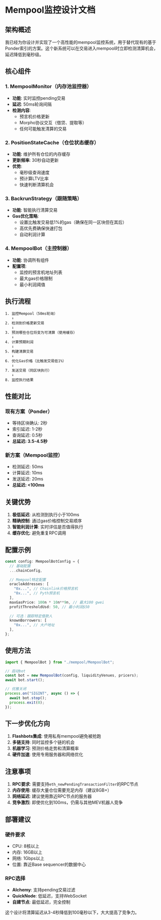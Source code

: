 # Mempool监控设计文档

## 架构概述

我已经为你设计并实现了一个高性能的mempool监控系统，用于替代现有的基于Ponder索引的方案。这个新系统可以在交易进入mempool时立即检测清算机会，延迟降低到毫秒级。

## 核心组件

### 1. MempoolMonitor（内存池监控器）
- **功能**: 实时监控pending交易
- **延迟**: 50ms轮询间隔
- **检测内容**:
  - 预言机价格更新
  - Morpho协议交互（借贷、提取等）
  - 任何可能触发清算的交易

### 2. PositionStateCache（仓位状态缓存）
- **功能**: 维护所有仓位的内存缓存
- **更新频率**: 30秒自动更新
- **优势**: 
  - 毫秒级查询速度
  - 预计算LTV比率
  - 快速判断清算机会

### 3. BackrunStrategy（跟随策略）
- **功能**: 智能执行清算交易
- **Gas优化策略**:
  - 设置比触发交易低1%的gas（确保在同一区块但在其后）
  - 高优先费确保快速打包
  - 自动利润计算

### 4. MempoolBot（主控制器）
- **功能**: 协调所有组件
- **配置项**:
  - 监控的预言机地址列表
  - 最大gas价格限制
  - 最小利润阈值

## 执行流程

```
1. 监控Mempool（50ms轮询）
   ↓
2. 检测到价格更新交易
   ↓
3. 预测哪些仓位将变为可清算（使用缓存）
   ↓
4. 计算预期利润
   ↓
5. 构建清算交易
   ↓
6. 优化Gas价格（比触发交易低1%）
   ↓
7. 发送交易（同区块执行）
   ↓
8. 监控执行结果
```

## 性能对比

### 现有方案（Ponder）
- 等待区块确认: 2秒
- 索引延迟: 1-2秒
- 查询延迟: 0.5秒
- **总延迟: 3.5-4.5秒**

### 新方案（Mempool监控）
- 检测延迟: 50ms
- 计算延迟: 10ms
- 发送延迟: 20ms
- **总延迟: <100ms**

## 关键优势

1. **极低延迟**: 从检测到执行小于100ms
2. **精确控制**: 通过gas价格控制交易顺序
3. **智能利润计算**: 实时评估是否值得执行
4. **缓存优化**: 避免重复RPC调用

## 配置示例

```typescript
const config: MempoolBotConfig = {
  // 基础配置
  ...chainConfig,
  
  // Mempool特定配置
  oracleAddresses: [
    "0x...", // Chainlink价格预言机
    "0x...", // Pyth预言机
  ],
  maxGasPrice: 100n * 10n**9n, // 最大100 gwei
  profitThresholdUsd: 50, // 最小利润$50
  
  // 可选：跟踪特定借款人
  knownBorrowers: [
    "0x...", // 大户地址
  ],
};
```

## 使用方法

```typescript
import { MempoolBot } from "./mempool/MempoolBot";

// 启动bot
const bot = new MempoolBot(config, liquidityVenues, pricers);
await bot.start();

// 优雅关闭
process.on("SIGINT", async () => {
  await bot.stop();
  process.exit(0);
});
```

## 下一步优化方向

1. **Flashbots集成**: 使用私有mempool避免被抢跑
2. **多链支持**: 同时监控多个链的机会
3. **机器学习**: 预测价格走势和清算概率
4. **硬件加速**: 使用专用服务器和网络优化

## 注意事项

1. **RPC要求**: 需要支持`eth_newPendingTransactionFilter`的RPC节点
2. **内存使用**: 缓存大量仓位需要充足内存（建议8GB+）
3. **网络延迟**: 建议使用靠近RPC节点的服务器
4. **竞争激烈**: 即使优化到100ms，仍需与其他MEV机器人竞争

## 部署建议

### 硬件要求
- CPU: 8核以上
- 内存: 16GB以上
- 网络: 1Gbps以上
- 位置: 靠近Base sequencer的数据中心

### RPC选择
- **Alchemy**: 支持pending交易过滤
- **QuickNode**: 低延迟，支持WebSocket
- **自建节点**: 最低延迟，完全控制

这个设计将清算延迟从3-4秒降低到100毫秒以下，大大提高了竞争力。